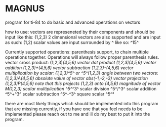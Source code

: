 # MAGNUS
program for ti-84 to do basic and advanced operations on vectors 

how to use:
vectors are represeneted by their components and should be input like this: (1,2,3)
2 dimensional vectors are also supported and are input as such: (1,2)
scalar values are input surrounded by ^ like so: ^15^

Currently supported operations:
parenthesis support, to chain multiple operations together. Operations will always follow proper parenthesis rules. 
vector cross product: (1,2,3)*(4,5,6)
vector dot product (1,2,3)(4,5,6)
vector addition (1,2,3)+(4,5,6)
vector subtraction (1,2,3)-(4,5,6)
vector multiplication by scalar: (1,2,3)^5^ or ^5^(1,2,3)
angle between two vectors: (1,2,3)A(4,5,6)
absolute value of vector abs(-1,-2,-3)
vector projection (1,2,3)P(4,5,6) note that this projects (1,2,3) onto (4,5,6)
magnitude of vector M(1,2,3)
scalar multiplication ^5^*^3^
scalar division ^5^/^3^
scalar addition ^5^+^3^
scalar subtraction ^5^-^3^
square scalar ^5^²

there are most likely things which should be implemented into this program that are missing currently, if you have one that you feel needs to be implemented please reach out to me and ill do my best to put it into the program. 
